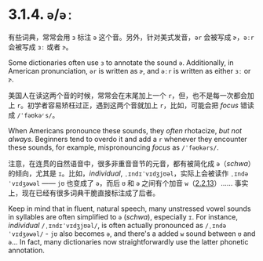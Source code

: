 # 3.1.4. `ə`/`əː`

有些词典，常常会用 `ɜ` 标注 `ə` 这个音。另外，针对美式发音，`ər` 会被写成 `ɚ`，`əːr` 会被写成 `ɜː` 或者 `ɝ`。

Some dictionaries often use `ɜ` to annotate the sound `ə`. Additionally, in American pronunciation, `ər` is written as `ɚ`, and `əːr` is written as either `ɜː` or `ɝ`.

美国人在读这两个音的时候，常常会在末尾加上一个 `r`，但，也不是每一次都会加上 `r`。初学者容易矫枉过正，遇到这两个音就加上 `r`，比如，可能会把 *focus* 错读成 `/ˈfəʊkəʳs/`。

When Americans pronounce these sounds, they *often* rhotacize, *but not always*. Beginners tend to overdo it and add a `r` whenever they encounter these sounds, for example, mispronouncing *focus* as `/ˈfəʊkərs/`.

注意，在连贯的自然语音中，很多非重音音节的元音，都有被简化成 `ə`（*schwa*）的倾向，尤其是 `ɪ`。比如，*individual*, `ˌɪndɪˈvɪdʒjʊəl`，实际上会被读作 `ˌɪndəˈvɪdʒəwəl` —— `jʊ` 也变成了 `ə`，而后 `ʊ` 和 `ə` 之间有个加音 `w`（[2.2.13](https://1000h.org/sounds-of-english/25-jw.html)）…… 事实上，现在已经有很多词典干脆直接标注成了后者。

Keep in mind that in fluent, natural speech, many unstressed vowel sounds in syllables are often simplified to `ə` (*schwa*), especially `ɪ`. For instance, *individual*  `/ˌɪndɪˈvɪdʒjʊəl/`, is often actually pronounced as `/ˌɪndəˈvɪdʒəwəl/` - `jʊ` also becomes `ə`, and there's a added `w` sound between `ʊ` and `ə`… In fact, many dictionaries now straightforwardly use the latter phonetic annotation.